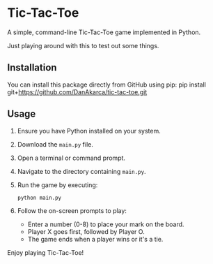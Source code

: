 # Tic-Tac-Toe

A simple, command-line Tic-Tac-Toe game implemented in Python.

Just playing around with this to test out some things.

## Installation

You can install this package directly from GitHub using pip:
pip install git+https://github.com/DanAkarca/tic-tac-toe.git

## Usage

1. Ensure you have Python installed on your system.
2. Download the `main.py` file.
3. Open a terminal or command prompt.
4. Navigate to the directory containing `main.py`.
5. Run the game by executing:
   ```
   python main.py
   ```

6. Follow the on-screen prompts to play:
   - Enter a number (0-8) to place your mark on the board.
   - Player X goes first, followed by Player O.
   - The game ends when a player wins or it's a tie.

Enjoy playing Tic-Tac-Toe!